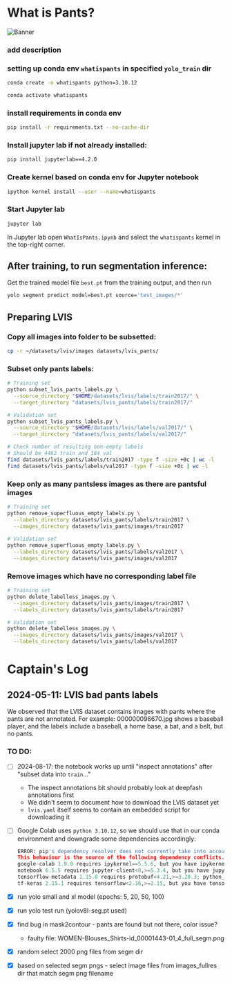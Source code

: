# What is Pants?

![Banner](website/whatispants_gitbanner.png)

### add description

### setting up conda env `whatispants` in specified `yolo_train` dir 
```bash
conda create -n whatispants python=3.10.12

conda activate whatispants   
```

### install requirements in conda env
```bash
pip install -r requirements.txt --no-cache-dir
```

### Install jupyter lab if not already installed:
```bash
pip install jupyterlab==4.2.0
```

### Create kernel based on conda env for Jupyter notebook
```bash
ipython kernel install --user --name=whatispants 
```

### Start Jupyter lab
```bash
jupyter lab
```
In Jupyter lab open `WhatIsPants.ipynb` and select the `whatispants` kernel
in the top-right corner.

## After training, to run segmentation inference:
Get the trained model file `best.pt` from the training output, and
then run
```bash
yolo segment predict model=best.pt source='test_images/*'
```

## Preparing LVIS
### Copy all images into folder to be subsetted:
```bash
cp -r ~/datasets/lvis/images datasets/lvis_pants/
```

### Subset only pants labels:
```bash
# Training set 
python subset_lvis_pants_labels.py \
  --source_directory "$HOME/datasets/lvis/labels/train2017/" \
  --target_directory "datasets/lvis_pants/labels/train2017/"

# Validation set
python subset_lvis_pants_labels.py \
  --source_directory "$HOME/datasets/lvis/labels/val2017/" \
  --target_directory "datasets/lvis_pants/labels/val2017/"

# Check number of resulting non-empty labels
# Should be 4462 train and 184 val
find datasets/lvis_pants/labels/train2017 -type f -size +0c | wc -l 
find datasets/lvis_pants/labels/val2017 -type f -size +0c | wc -l
```

### Keep only as many pantsless images as there are pantsful images
```bash
# Training set
python remove_superfluous_empty_labels.py \
  --labels_directory datasets/lvis_pants/labels/train2017 \
  --images_directory datasets/lvis_pants/images/train2017
  
# Validation set
python remove_superfluous_empty_labels.py \
  --labels_directory datasets/lvis_pants/labels/val2017 \
  --images_directory datasets/lvis_pants/images/val2017
```

### Remove images which have no corresponding label file
```bash
# Training set
python delete_labelless_images.py \
  --images_directory datasets/lvis_pants/images/train2017 \
  --labels_directory datasets/lvis_pants/labels/train2017

# Validation set
python delete_labelless_images.py \
  --images_directory datasets/lvis_pants/images/val2017 \
  --labels_directory datasets/lvis_pants/labels/val2017
```

# Captain's Log
## 2024-05-11: LVIS bad pants labels
We observed that the LVIS dataset contains images with pants where the pants are not annotated.
For example: 000000096670.jpg shows a baseball player, and the labels include a baseball,
a home base, a bat, and a belt, but no pants.


### TO DO:
- [ ] 2024-08-17: the notebook works up until "inspect annotations" after "subset data into `train`..."
  - The inspect annotations bit should probably look at deepfash annotations first
  - We didn't seem to document how to download the LVIS dataset yet
  - `lvis.yaml` itself seems to contain an embedded script for downloading it
- [ ] Google Colab uses `python 3.10.12`, so we should use that in our conda environment
      and downgrade some dependencies accordingly:
    ```python
    ERROR: pip's dependency resolver does not currently take into account all the packages that are installed.
    This behaviour is the source of the following dependency conflicts.
    google-colab 1.0.0 requires ipykernel==5.5.6, but you have ipykernel 6.29.4 which is incompatible.
    notebook 6.5.5 requires jupyter-client<8,>=5.3.4, but you have jupyter-client 8.6.1 which is incompatible.
    tensorflow-metadata 1.15.0 requires protobuf<4.21,>=3.20.3; python_version < "3.11", but you have protobuf 4.25.3 which is incompatible.
    tf-keras 2.15.1 requires tensorflow<2.16,>=2.15, but you have tensorflow 2.16.1 which is incompatible.
    ```

- [x] run yolo small and xl model (epochs: 5, 20, 50, 100)
- [x] run yolo test run (yolov8l-seg.pt used)
- [x] find bug in mask2contour - pants are found but not there, color issue?
  - faulty file: WOMEN-Blouses_Shirts-id_00001443-01_4_full_segm.png
- [x] random select 2000 png files from segm dir  
- [x] based on selected segm pngs - select image files from images_fullres dir that match segm png filename
